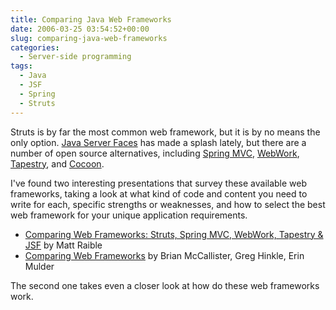 ```yaml
---
title: Comparing Java Web Frameworks
date: 2006-03-25 03:54:52+00:00
slug: comparing-java-web-frameworks
categories:
  - Server-side programming
tags:
  - Java
  - JSF
  - Spring
  - Struts
---
```


Struts is by far the most common web framework, but it is by no means the only option.
[Java Server Faces](https://javaserverfaces.java.net/) has made a splash lately, but there are a number of open source alternatives, including [Spring MVC](http://www.springframework.org/), [WebWork](http://www.opensymphony.com/webwork/), [Tapestry](http://tapestry.apache.org/), and [Cocoon](http://cocoon.apache.org/).

I've found two interesting presentations that survey these available web frameworks, taking a look at what kind of code and content you need to write for each, specific strengths or weaknesses, and how to select the best web framework for your unique application requirements.

* [Comparing Web Frameworks: Struts, Spring MVC, WebWork, Tapestry & JSF](https://equinox.java.net/framework-comparison/WebFrameworks.pdf) by Matt Raible
* [Comparing Web Frameworks](http://chariotsolutions.com/slides/pdfs/osconf2005-webframeworks.pdf) by Brian McCallister, Greg Hinkle, Erin Mulder

The second one takes even a closer look at how do these web frameworks work.
